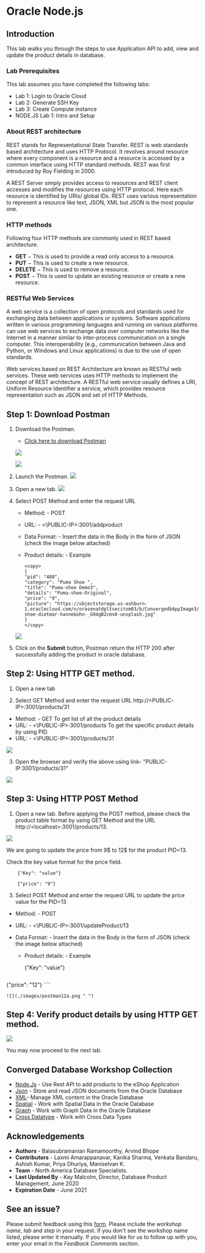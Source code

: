 # Oracle Node.js  
  
   
## Introduction

This lab walks you through the steps to use Application API to add, view and update the product details in database.

### Lab Prerequisites
This lab assumes you have completed the following labs:
- Lab 1:  Login to Oracle Cloud
- Lab 2:  Generate SSH Key
- Lab 3:  Create Compute instance 
- NODE.JS Lab 1: Intro and Setup

### About REST architecture

REST stands for Representational State Transfer. REST is web standards based architecture and uses HTTP Protocol. It revolves around resource where every component is a resource and a resource is accessed by a common interface using HTTP standard methods. REST was first introduced by Roy Fielding in 2000.

A REST Server simply provides access to resources and REST client accesses and modifies the resources using HTTP protocol. Here each resource is identified by URIs/ global IDs. REST uses various representation to represent a resource like text, JSON, XML but JSON is the most popular one.

### HTTP methods

Following four HTTP methods are commonly used in REST based architecture.
-	**GET** − This is used to provide a read only access to a resource.
-	**PUT** − This is used to create a new resource.
-	**DELETE** − This is used to remove a resource.
-	**POST** − This is used to update an existing resource or create a new resource.


### RESTful Web Services

A web service is a collection of open protocols and standards used for exchanging data between applications or systems. Software applications written in various programming languages and running on various platforms can use web services to exchange data over computer networks like the Internet in a manner similar to inter-process communication on a single computer. This interoperability (e.g., communication between Java and Python, or Windows and Linux applications) is due to the use of open standards.

Web services based on REST Architecture are known as RESTful web services. These web services uses HTTP methods to implement the concept of REST architecture. A RESTful web service usually defines a URI, Uniform Resource Identifier a service, which provides resource representation such as JSON and set of HTTP Methods.

## Step 1: Download Postman
   
 1. Download the Postman.
    -  [Click here to download Postman](https://www.postman.com/downloads/)

    ![](./images/postman1a.png " ")

    ![](./images/postman2a.png " ")

 2. Launch the Postman.
    ![](./images/nodejs-postman1a.png " ")

 3. Open a new tab. 
    ![](./images/nodejs-postman2a.png " ")

 4. Select POST Method and enter the request URL
    - Method: - POST
    - URL: - <\PUBLIC-IP>:3001/addproduct
    - Data Format: - Insert the data in the Body in the form of JSON (check the image below attached)
    - Product details: - Example
     
      ````
      <copy>  
      {
      "pid": "488",
      "category": "Puma Shoe ",
      "title": "Puma-shoe Demo3",
      "details": "Puma-shoe-Original",
      "price": "9",
      "picture": "https://objectstorage.us-ashburn-1.oraclecloud.com/n/orasenatdpltsecitom03/b/ConvergedbAppImage3/o/Puma-shoe-dietmar-hannebohn-_G94gB2cms0-unsplash.jpg"
      }  
      </copy>
      ````
    ![](./images/nodejs2a.png " ")
  

5. Click on the **Submit** button, Postman return the HTTP 200 after successfully adding the product in oracle database.


## Step 2: Using HTTP GET method.
    
1. Open a new tab

2. Select GET Method and enter the request URL http://&lt;PUBLIC-IP&gt;:3001/products/31

  -  Method: - GET
    To get list of all the product details
  -  URL: - <\PUBLIC-IP>:3001/products
    To get the specific product details by using PID.
  -  URL: - <\PUBLIC-IP>:3001/products/31

![](./images/postman10a.png " ")


 3. Open the browser and verify the above using link- "PUBLIC-IP:3001/products/31"

  ![](./images/nodejs-postman5a.png " ")

## Step 3: Using HTTP POST Method
    

1. Open a new tab. Before applying the POST method, please check the product table format by using GET Method and the URL http://&lt;localhost&gt;:3001/products/13.
 
  ![](./images/postman11a.png " ")

  We are going to update the price from 9$ to 12$ for the product PID=13.

  Check the key value format for the price field.

		{"Key": "value"}
		
    	{"price": "9"}
   
3. Select POST Method and enter the request URL to update the price value for the PID=13

  -	Method: - POST
  - URL: - <\PUBLIC-IP>:3001/updateProduct/13
  - Data Format: - Insert the data in the Body in the form of JSON (check the image below attached)
	- Product details: - Example
		
    
       {"Key": "value"}
       
    ````
  <copy>
	{"price": "12"}
  </copy>
    ```` 

     
    ![](./images/postman12a.png " ")

   
        
## Step 4: Verify product details by using HTTP GET method.  
    
![](./images/nodejs-postman9a.png " ")

You may now proceed to the next lab. 

## Converged Database Workshop Collection

- [Node.Js](?lab=node.js-lab-1-intro-setup) - Use Rest API to add products to the eShop Application
- [Json](?lab=json-lab-1-intro-setup) - Store and read JSON documents from the Oracle Database
- [XML](?lab=xml-lab-1-setup)- Manage XML content in the Oracle Database
- [Spatial](?lab=spatial-lab-1-setup) - Work with Spatial Data in the Oracle Database
- [Graph](?lab=graph-lab-1-intro-setup) - Work with Graph Data in the Oracle Database
- [Cross Datatype](?lab=cross-lab-1-intro-usage) - Work with Cross Data Types


## Acknowledgements

- **Authors** - Balasubramanian Ramamoorthy, Arvind Bhope
- **Contributors** - Laxmi Amarappanavar, Kanika Sharma, Venkata Bandaru, Ashish Kumar, Priya Dhuriya, Maniselvan K.
- **Team** - North America Database Specialists.
- **Last Updated By** - Kay Malcolm, Director, Database Product Management, June 2020
- **Expiration Date** - June 2021   

## **See an issue?**
Please submit feedback using this [form](https://apexapps.oracle.com/pls/apex/f?p=133:1:::::P1_FEEDBACK:1). Please include the *workshop name*, *lab* and *step* in your request.  If you don't see the workshop name listed, please enter it manually. If you would like for us to follow up with you, enter your email in the *Feedback Comments* section.
      